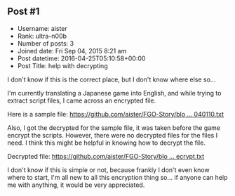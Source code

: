 ## Post #1
- Username: aister
- Rank: ultra-n00b
- Number of posts: 3
- Joined date: Fri Sep 04, 2015 8:21 am
- Post datetime: 2016-04-25T05:10:58+00:00
- Post Title: help with decrypting

I don't know if this is the correct place, but I don't know where else so...

I'm currently translating a Japanese game into English, and while trying to extract script files, I came across an encrypted file.

Here is a sample file: [https://github.com/aister/FGO-Story/blo ... 040110.txt](https://github.com/aister/FGO-Story/blob/master/9400040110.txt)

Also, I got the decrypted for the sample file, it was taken before the game encrypt the scripts. However, there were no decrypted files for the files I need. I think this might be helpful in knowing how to decrypt the file.

Decrypted file: [https://github.com/aister/FGO-Story/blo ... ecrypt.txt](https://github.com/aister/FGO-Story/blob/master/9400040110-decrypt.txt)

I don't know if this is simple or not, because frankly I don't even know where to start, I'm all new to all this encryption thing so... if anyone can help me with anything, it would be very appreciated.
